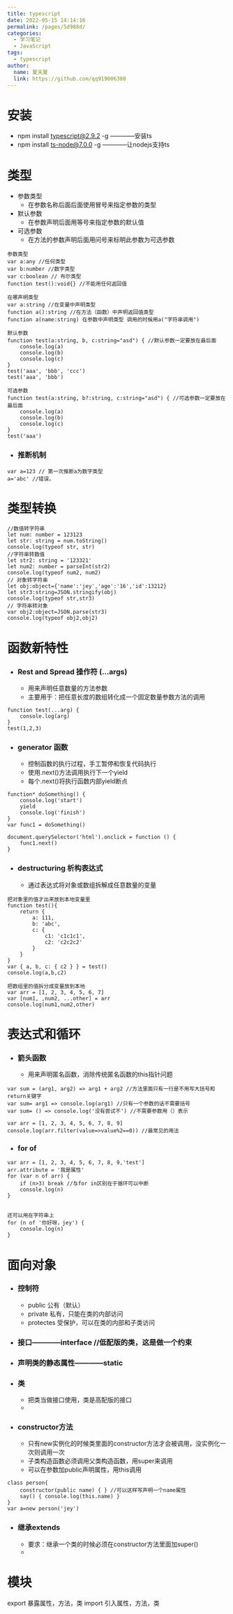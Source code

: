 ```yaml
---
title: typescript
date: 2022-05-15 14:14:16
permalink: /pages/5d988d/
categories: 
  - 学习笔记
  - JavaScript
tags: 
  - typescript
author: 
  name: 夏天夏
  link: https://github.com/qq919006380
---
```

# 安装
- npm install typescript@2.9.2 -g   ————安装ts
- npm install ts-node@7.0.0 -g      ————让nodejs支持ts
# 类型

- 参数类型
    - 在参数名称后面后面使用冒号来指定参数的类型
- 默认参数
    - 在参数声明后面用等号来指定参数的默认值
- 可选参数
    - 在方法的参数声明后面用问号来标明此参数为可选参数
```
参数类型
var a:any //任何类型
var b:number //数字类型
var c:boolean // 布尔类型
function test():void{} //不能用任何返回值

在哪声明类型
var a:string //在变量中声明类型
function a():string //在方法（函数）中声明返回值类型
function a(name:string) 在参数中声明类型 调用的时候用a("字符串调用")
```
```
默认参数
function test(a:string, b, c:string="asd") { //默认参数一定要放在最后面
    console.log(a)
    console.log(b)
    console.log(c)
}
test('aaa', 'bbb', 'ccc')
test('aaa', 'bbb')
```
```
可选参数
function test(a:string, b?:string, c:string="asd") { //可选参数一定要放在最后面
    console.log(a)
    console.log(b)
    console.log(c)
}
test('aaa')
```
- ### 推断机制
```
var a=123 // 第一次推断a为数字类型
a='abc' //错误，
```
# 类型转换
```
//数值转字符串
let num: number = 123123
let str: string = num.toString()
console.log(typeof str, str)
//字符串转数值
let str2: string = '123321'
let num2: number = parseInt(str2)
console.log(typeof num2, num2)
// 对象转字符串
let obj:object={'name':'jey','age':'16','id':13212}
let str3:string=JSON.stringify(obj)
console.log(typeof str,str3)
// 字符串转对象
var obj2:object=JSON.parse(str3)
console.log(typeof obj2,obj2)
```
# 函数新特性 
- ### Rest and Spread 操作符 (...args)
    - 用来声明任意数量的方法参数
    - 主要用于：把任意长度的数组转化成一个固定数量参数方法的调用
```
function test(...arg) {
    console.log(arg)
}
test(1,2,3)
```
- ### generator 函数
    - 控制函数的执行过程，手工暂停和恢复代码执行
    - 使用.next()方法调用执行下一个yield
    - 每个.next()将执行函数内部yield断点
```
function* doSomething() {
    console.log('start')
    yield
    console.log('finish')
}
var func1 = doSomething()

document.querySelector('html').onclick = function () {
    func1.next()
}
```
- ### destructuring 析构表达式
    - 通过表达式将对象或数组拆解成任意数量的变量
```
把对象里的值才出来放到本地变量里
function test(){
    return {
        a: 111,
        b: 'abc',
        c: {
            c1: 'c1c1c1',
            c2: 'c2c2c2'
        }
    }
}
var { a, b, c: { c2 } } = test()
console.log(a,b,c2)

把数组里的值拆分成变量放到本地
var arr = [1, 2, 3, 4, 5, 6, 7]
var [num1, ,num2, ...other] = arr
console.log(num1,num2,other)
```
# 表达式和循环
- ### 箭头函数
    - 用来声明匿名函数，消除传统匿名函数的this指针问题
```
var sum = (arg1, arg2) => arg1 + arg2 //方法里面只有一行是不用写大括号和return关键字
var sum= arg1 => console.log(arg1) //只有一个参数的话不需要括号
var sum= () => console.log('没有尝试不') //不需要参数用（）表示

var arr = [1, 2, 3, 4, 5, 6, 7, 8, 9]
console.log(arr.filter(value=>value%2==0)) //最常见的用法
```
- ### for of
```
var arr = [1, 2, 3, 4, 5, 6, 7, 8, 9,'test']
arr.attribute = '我是属性'
for (var n of arr) {
    if (n>3) break //与for in区别在于循环可以中断
    console.log(n)
}


还可以用在字符串上
for (n of '你好呀，jey') {
    console.log(n)
}

```
# 面向对象
- ### 控制符
    - public 公有（默认）
    - private 私有，只能在类的内部访问
    - protectes 受保护，可以在类的内部和子类访问
- ### 接口————interface  //低配版的类，这是做一个约束
- ### 声明类的静态属性————static
- ### 类
    - 把类当做接口使用，类是高配版的接口
    - 
- ### constructor方法
    - 只有new实例化的时候类里面的constructor方法才会被调用，没实例化一次则调用一次
    - 子类构造函数必须调用父类构造函数，用super来调用
    - 可以在参数加public声明属性，用this调用
```
class person{
    constructor(public name) { } //可以这样写声明一个name属性
    say() { console.log(this.name) }
}
var a=new person('jey')
```
- ### 继承extends
    - 要求：继承一个类的时候必须在constructor方法里面加super()
    - 
# 模块
export 暴露属性，方法，类
import 引入属性，方法，类